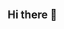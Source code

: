 ## Hi there 👋

<!--
**Mariah710/Mariah710** is a ✨ _special_ ✨ repository because its `README.md` (this file) appears on your GitHub profile.


I'm Mariah! , a student at Brigham Young University-Idaho interested in Psychology with an emphasis in behavioral intervention.  ...>. Welcome to my GitHub profile!

## About Me

- I'm currently learning how to train chicks and rats. We've spent weeks observing their behavior. We are now training them do to tricks. We've taught the chicks how to pick a white dot, then to peck a red dot to be reinforced with food. We're currently training our rats to run through a maze, press a lever repeatedly in a skinner box, and perform a behavior that involves three steps that involves an aspect of discrimination. 
- My goals are to obtain my bachelors degree with a 3.5 GPA. I would like to obtain my masters in criminal psychology.
- Ask me about my art history tour in europe where I had the opportunity to explore art in five countries.

## Technologies and Tools

- Proficient in: Microsoft Office and Teams. I also am well associated with using zoom 
- Skills: I would say I'm creative. I like to try new things. I can be a leader or work well in a team. I'm driven to obtain good grades and I'm not afraid of a challenge. I love to help in any wat that I can. I'm detail-oriented. 

## Let's Connect!

- Here is my https://www.linkedin.com/in/mariah-senn-4a0933151/ profile

Feel free to explore my repositories and don't hesitate to reach out. Happy coding! 🚀


<div>
    <img src="https://github.com/devicons/devicon/blob/master/icons/react/react-original-wordmark.svg" title="React" alt="React" width="40" height="40"/>&nbsp;
    <img src="https://github.com/devicons/devicon/blob/master/icons/css3/css3-plain-wordmark.svg"  title="CSS3" alt="CSS" width="40" height="40"/>&nbsp;
    <img src="https://github.com/devicons/devicon/blob/master/icons/html5/html5-original.svg" title="HTML5" alt="HTML" width="40" height="40"/>&nbsp;
    <img src="https://github.com/devicons/devicon/blob/master/icons/javascript/javascript-original.svg" title="JavaScript" alt="JavaScript" width="40" height="40"/>&nbsp;
    <img src="https://github.com/devicons/devicon/blob/master/icons/git/git-original-wordmark.svg" title="Git" **alt="Git" width="40" height="40"/>
</div>

[![](https://img.shields.io/badge/LinkedIn-blue?style=for-the-badge&logo=linkedin&logoColor=white)]()
